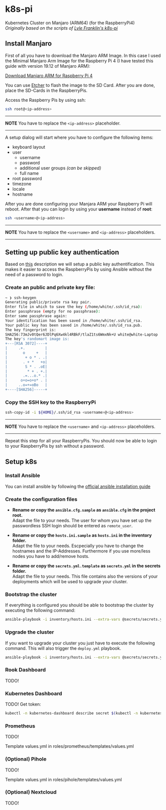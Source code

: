 # k8s-pi
Kubernetes Cluster on Manjaro (ARM64) (for the RaspberryPi4)<br>
_Originally based on the scripts of [Lyle Franklin's k8s-pi](https://github.com/ljfranklin/k8s-pi)_

## Install Manjaro
First of all you have to download the Manjaro ARM Image. In this case I used the Minimal Manjaro Arm Image for the Raspberry Pi 4 (I have tested this guide with version 19.12 of Manjaro ARM):

[Download Manjaro ARM for Raspberry Pi 4](https://manjaro.org/download/#raspberry-pi-4-minimal)


You can use [Etcher](https://www.balena.io/etcher/) to flash the image to the SD Card. After you are done, place the SD-Cards in the RaspberryPis.


Access the Raspberry Pis by using ssh:
```bash
ssh root@<ip-address>
```
---
**NOTE**
You have to replace the ```<ip-address>``` placeholder.

---

A setup dialog will start where you have to configure the following items:
- keyboard layout
- user
    - username
    - password
    - additional user groups _(can be skipped)_
    - full name
- root password
- timezone
- locale
- hostname

After you are done configuring your Manjara ARM your Raspberry Pi will reboot.
After that you can login by using your **username** instead of **root**:
```bash
ssh <username>@<ip-address>
```
---
**NOTE**
You have to replace the ```<username>``` and ```<ip-address>``` placeholders.

---

## Setting up public key authentication

Based on [this](https://www.ssh.com/ssh/copy-id/) description we will setup a public key authentification. This makes it easier to access the RaspberryPis by using Ansible without the need of a password to login.

### Create an public and private key file:
```bash
~ ❯ ssh-keygen              
Generating public/private rsa key pair.
Enter file in which to save the key (/home/white/.ssh/id_rsa): 
Enter passphrase (empty for no passphrase): 
Enter same passphrase again: 
Your identification has been saved in /home/white/.ssh/id_rsa.
Your public key has been saved in /home/white/.ssh/id_rsa.pub.
The key fingerprint is:
SHA256:73mJv0tQer6JDlPq6Xw4kl4RBkF/tlaZ1ts6WmxNk+U white@white-Laptop
The key's randomart image is:
+---[RSA 3072]----+
|     .+.         |
|       o     +   |
|        + o * . .|
|       . + *   +o|
|        S * . .oE|
|         * + . +.|
|       .=...o.* .|
|      o+o=o+o* . |
|     ..o=+=oBo   |
+----[SHA256]-----+
```

### Copy the SSH key to the RaspberryPi
```bash
ssh-copy-id -i ${HOME}/.ssh/id_rsa <username>@<ip-address>
```
---
**NOTE**
You have to replace the ```<username>``` and ```<ip-address>``` placeholders.

---

Repeat this step for all your RaspberryPis. You should now be able to login to your RaspberryPis by ssh without a password.


## Setup k8s

### Install Ansible
You can install ansible by following the [official ansible installation guide](https://docs.ansible.com/ansible/latest/installation_guide/intro_installation.html#installing-the-control-node)


### Create the configuration files
- **Rename or copy the `ansible.cfg.sample` as `ansible.cfg` in the project root.** <br>
Adapt the file to your needs. The user for whom you have set up the passwordless SSH login should be entered as ```remote_user```.

- **Rename or copy the `hosts.ini.sample` as `hosts.ini` in the inventory folder.** <br>
Adapt the file to your needs. Escpecially you have to change the hostnames and the IP-Addresses. Furthermore if you use more/less nodes you have to add/remove hosts.

- **Rename or copy the `secrets.yml.template` as `secrets.yml` in the secrets folder.** <br>
Adapt the file to your needs. This file contains also the versions of your deployments which will be used to upgrade your cluster.

### Bootstrap the cluster
If everything is configured you should be able to bootstrap the cluster by executing the following command:
```bash
ansible-playbook -i inventory/hosts.ini --extra-vars @secrets/secrets.yml bootstrap.yml -K
```

### Upgrade the cluster
If you want to upgrade your cluster you just have to execute the following command. This will also trigger the `deploy.yml` playbook.
```bash
ansible-playbook -i inventory/hosts.ini --extra-vars @secrets/secrets.yml upgrade.yml -K
```
### Rook Dashboard
TODO!

### Kubernetes Dashboard
TODO!
Get token:
```bash
kubectl -n kubernetes-dashboard describe secret $(kubectl -n kubernetes-dashboard get secret | grep admin-user | awk '{print $1}')
```

### Prometheus
TODO!

Template values.yml in roles/prometheus/templates/values.yml

### (Optional) Pihole
TODO!

Template values.yml in roles/pihole/templates/values.yml

### (Optional) Nextcloud
TODO!

